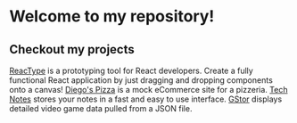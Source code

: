 # Welcome to my repository!

## Checkout my projects
[ReacType](https://reactype.io/) is a prototyping tool for React developers. Create a fully functional React application by just dragging and dropping components onto a canvas! 
[Diego's Pizza](https://diegos-pizza.vercel.app/) is a mock eCommerce site for a pizzeria. 
[Tech Notes](https://tech-notes-app.herokuapp.com/) stores your notes in a fast and easy to use interface. 
[GStor](https://guarded-hollows-10232.herokuapp.com) displays detailed video game data pulled from a JSON file.
